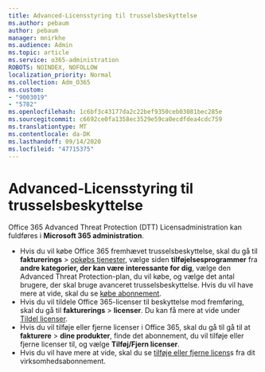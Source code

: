 ```yaml
---
title: Advanced-Licensstyring til trusselsbeskyttelse
ms.author: pebaum
author: pebaum
manager: mnirkhe
ms.audience: Admin
ms.topic: article
ms.service: o365-administration
ROBOTS: NOINDEX, NOFOLLOW
localization_priority: Normal
ms.collection: Adm_O365
ms.custom:
- "9003019"
- "5782"
ms.openlocfilehash: 1c6bf3c43177da2c22bef9350ceb03081bec285e
ms.sourcegitcommit: c6692ce0fa1358ec3529e59ca0ecdfdea4cdc759
ms.translationtype: MT
ms.contentlocale: da-DK
ms.lasthandoff: 09/14/2020
ms.locfileid: "47715375"
---
```

# <a name="advanced-threat-protection-license-management"></a>Advanced-Licensstyring til trusselsbeskyttelse

Office 365 Advanced Threat Protection (DTT) Licensadministration kan fuldføres i  **Microsoft 365 administration**.

- Hvis du vil købe Office 365 fremhævet trusselsbeskyttelse, skal du gå til **fakturerings**  >  [opkøbs tjenester](https://go.microsoft.com/fwlink/p/?linkid=868433), vælge siden **tilføjelsesprogrammer** fra **andre kategorier, der kan være interessante for dig**, vælge den Advanced Threat Protection-plan, du vil købe, og vælge det antal brugere, der skal bruge avanceret trusselsbeskyttelse. Hvis du vil have mere at vide, skal du se [købe abonnement](https://docs.microsoft.com/microsoft-365/commerce/subscriptions/upgrade-to-different-plan).
- Hvis du vil tildele Office 365-licenser til beskyttelse mod fremføring, skal du gå til **fakturerings**  >  **licenser**. Du kan få mere at vide under  [Tildel licenser](https://docs.microsoft.com/microsoft-365/admin/manage/assign-licenses-to-users).  
- Hvis du vil tilføje eller fjerne licenser i Office 365, skal du gå til gå til at **fakturere**  >  **dine produkter**, finde det abonnement, du vil tilføje eller fjerne licenser til, og vælge **Tilføj/Fjern licenser**.  
- Hvis du vil have mere at vide, skal du se [tilføje eller fjerne licens](https://docs.microsoft.com/microsoft-365/commerce/licenses/buy-licenses?view=o365-worldwide#add-or-remove-licenses-for-your-business-subscription)s fra dit virksomhedsabonnement.
